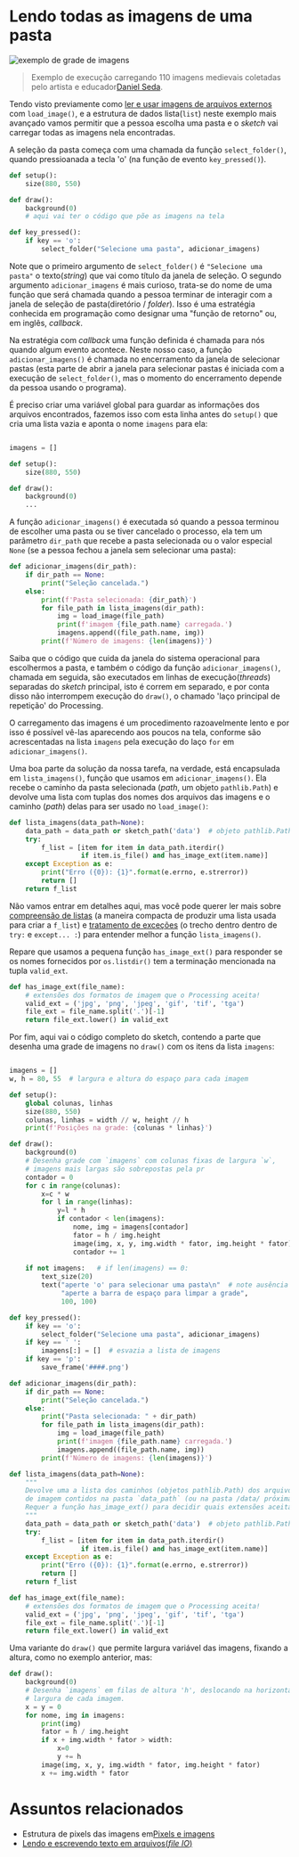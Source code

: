 
# Lendo todas as imagens de uma pasta

![exemplo de grade de imagens](https://raw.githubusercontent.com/villares/material-aulas/master/Processing-Python/assets/muitas_imagens.png)

> Exemplo de execução carregando 110 imagens medievais coletadas pelo artista e educador[Daniel Seda](https://www.danielseda.com/).

Tendo visto previamente como [ler e usar imagens de arquivos externos](imagens_externas.md) com `load_image()`, e a estrutura de dados lista(`list`) neste exemplo mais avançado vamos permitir que a pessoa escolha uma pasta e o *sketch* vai carregar todas as imagens nela encontradas.

A seleção da pasta começa com uma chamada da função `select_folder()`, quando pressioanada a tecla 'o' (na função de evento `key_pressed()`).

```python
def setup():
    size(880, 550)

def draw():
    background(0)
    # aqui vai ter o código que põe as imagens na tela

def key_pressed():
    if key == 'o':
        select_folder("Selecione uma pasta", adicionar_imagens)

```

Note que o primeiro argumento de `select_folder()` é `"Selecione uma pasta"` o texto(*string*) que vai como título da janela de seleção. O segundo argumento `adicionar_imagens` é mais curioso, trata-se do nome de uma função que será chamada quando a pessoa terminar de interagir com a janela de seleção de pasta(diretório / *folder*). Isso é uma estratégia conhecida em programação como designar uma "função de retorno" ou, em inglês, *callback*.

Na estratégia com *callback* uma função definida é chamada para nós quando algum evento acontece. Neste nosso caso, a função `adicionar_imagens()` é chamada no encerramento da janela de selecionar pastas (esta parte de abrir a janela para selecionar pastas é iniciada com a execução de `select_folder()`, mas o momento do encerramento depende da pessoa usando o programa).

É preciso criar uma variável global para guardar as informações dos arquivos encontrados, fazemos isso com esta linha antes do `setup()` que cria uma lista vazia e aponta o nome `imagens` para ela:

```python

imagens = []

def setup():
    size(880, 550)

def draw():
    background(0)
    ...
```

A função `adicionar_imagens()` é executada só quando a pessoa terminou de escolher uma pasta ou se tiver cancelado o processo, ela tem um parâmetro `dir_path` que recebe a pasta selecionada ou o valor especial `None` (se a pessoa fechou a janela sem selecionar uma pasta):

```python
def adicionar_imagens(dir_path):
    if dir_path == None:
        print("Seleção cancelada.")
    else:
        print(f'Pasta selecionada: {dir_path}')
        for file_path in lista_imagens(dir_path):
            img = load_image(file_path)
            print(f'imagem {file_path.name} carregada.')
            imagens.append((file_path.name, img))
        print(f'Número de imagens: {len(imagens)}')
```

Saiba que o código que cuida da janela do sistema operacional para escolhermos a pasta, e também o código da função `adicionar_imagens()`, chamada em seguida, são executados em linhas de execução(*threads*) separadas do *sketch* principal, isto é correm em separado, e por conta disso não interrompem execução do `draw()`, o chamado 'laço principal de repetição' do Processing.

O carregamento das imagens é um procedimento razoavelmente lento e por isso é possível vê-las aparecendo aos poucos na tela, conforme são acrescentadas na lista `imagens` pela execução do laço `for` em `adicionar_imagens()`.

Uma boa parte da solução da nossa tarefa, na verdade, está encapsulada em `lista_imagens()`, função que usamos em `adicionar_imagens()`. Ela recebe o caminho da pasta selecionada (*path*, um objeto `pathlib.Path`) e devolve uma lista com tuplas dos nomes dos arquivos das imagens e o caminho (*path*) delas para ser usado no `load_image()`:

```python
def lista_imagens(data_path=None):
    data_path = data_path or sketch_path('data')  # objeto pathlib.Path
    try:
        f_list = [item for item in data_path.iterdir()
                  if item.is_file() and has_image_ext(item.name)]
    except Exception as e:
        print("Erro ({0}): {1}".format(e.errno, e.strerror))
        return []
    return f_list
```

Não vamos entrar em detalhes aqui, mas você pode querer ler mais sobre [compreensão de listas](https://panda.ime.usp.br/pensepy/static/pensepy/09-Listas/listas.html#list-comprehensions) (a maneira compacta de produzir uma lista usada para criar a `f_list`) e [tratamento de exceções](http://turing.com.br/pydoc/3.8/tutorial/errors.html#excecoes) (o trecho dentro dentro de `try:` e  `except... :`) para entender melhor a função `lista_imagens()`.

Repare que usamos a pequena função `has_image_ext()` para responder se  os nomes fornecidos por `os.listdir()` tem a terminação mencionada na tupla `valid_ext`.

```python
def has_image_ext(file_name):
    # extensões dos formatos de imagem que o Processing aceita!
    valid_ext = ('jpg', 'png', 'jpeg', 'gif', 'tif', 'tga')
    file_ext = file_name.split('.')[-1]
    return file_ext.lower() in valid_ext
```

Por fim, aqui vai o código completo do sketch, contendo a parte que desenha uma grade de imagens no `draw()` com os itens da lista `imagens`:

```python

imagens = []
w, h = 80, 55  # largura e altura do espaço para cada imagem

def setup():
    global colunas, linhas
    size(880, 550)
    colunas, linhas = width // w, height // h
    print(f'Posições na grade: {colunas * linhas}')

def draw():
    background(0)
    # Desenha grade com `imagens` com colunas fixas de largura `w`,
    # imagens mais largas são sobrepostas pela pr
    contador = 0
    for c in range(colunas):
        x=c * w
        for l in range(linhas):
            y=l * h
            if contador < len(imagens):
                nome, img = imagens[contador]
                fator = h / img.height
                image(img, x, y, img.width * fator, img.height * fator)
                contador += 1
                
    if not imagens:   # if len(imagens) == 0:
        text_size(20)
        text("aperte 'o' para selecionar uma pasta\n"  # note ausência da vírgula aqui
             "aperte a barra de espaço para limpar a grade",
             100, 100)

def key_pressed():
    if key == 'o':
        select_folder("Selecione uma pasta", adicionar_imagens)
    if key == ' ':
        imagens[:] = []  # esvazia a lista de imagens
    if key == 'p':
        save_frame('####.png')

def adicionar_imagens(dir_path):
    if dir_path == None:
        print("Seleção cancelada.")
    else:
        print("Pasta selecionada: " + dir_path)
        for file_path in lista_imagens(dir_path):
            img = load_image(file_path)
            print(f'imagem {file_path.name} carregada.')
            imagens.append((file_path.name, img))
        print(f'Número de imagens: {len(imagens)}')

def lista_imagens(data_path=None):
    """
    Devolve uma a lista dos caminhos (objetos pathlib.Path) dos arquivos
    de imagem contidos na pasta `data_path` (ou na pasta /data/ próxima ao sketch).
    Requer a função has_image_ext() para decidir quais extensões aceitar.
    """
    data_path = data_path or sketch_path('data')  # objeto pathlib.Path
    try:
        f_list = [item for item in data_path.iterdir()
                  if item.is_file() and has_image_ext(item.name)]
    except Exception as e:
        print("Erro ({0}): {1}".format(e.errno, e.strerror))
        return []
    return f_list

def has_image_ext(file_name):
    # extensões dos formatos de imagem que o Processing aceita!
    valid_ext = ('jpg', 'png', 'jpeg', 'gif', 'tif', 'tga')
    file_ext = file_name.split('.')[-1]
    return file_ext.lower() in valid_ext
```

Uma variante do `draw()` que permite largura variável das imagens, fixando a altura, como no exemplo anterior, mas:

```python
def draw():
    background(0)
    # Desenha `imagens` em filas de altura 'h', deslocando na horizontal com
    # largura de cada imagem.
    x = y = 0
    for nome, img in imagens:
        print(img)
        fator = h / img.height
        if x + img.width * fator > width:
            x=0
            y += h
        image(img, x, y, img.width * fator, img.height * fator)
        x += img.width * fator
```

# Assuntos relacionados

- Estrutura de pixels das imagens em[Pixels e imagens](pixels.md)
- [Lendo e escrevendo texto em arquivos(*file IO*)](/file_IO.md)

